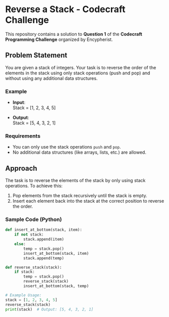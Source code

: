 # Reverse a Stack - Codecraft Challenge

This repository contains a solution to **Question 1** of the **Codecraft Programming Challenge** organized by Encypherist.

## Problem Statement

You are given a stack of integers. Your task is to reverse the order of the elements in the stack using only stack operations (push and pop) and without using any additional data structures.

### Example

- **Input**:  
  Stack = [1, 2, 3, 4, 5]
  
- **Output**:  
  Stack = [5, 4, 3, 2, 1]

### Requirements

- You can only use the stack operations `push` and `pop`.
- No additional data structures (like arrays, lists, etc.) are allowed.

## Approach

The task is to reverse the elements of the stack by only using stack operations. To achieve this:

1. Pop elements from the stack recursively until the stack is empty.
2. Insert each element back into the stack at the correct position to reverse the order.

### Sample Code (Python)

```python
def insert_at_bottom(stack, item):
    if not stack:
        stack.append(item)
    else:
        temp = stack.pop()
        insert_at_bottom(stack, item)
        stack.append(temp)

def reverse_stack(stack):
    if stack:
        temp = stack.pop()
        reverse_stack(stack)
        insert_at_bottom(stack, temp)

# Example Usage:
stack = [1, 2, 3, 4, 5]
reverse_stack(stack)
print(stack)  # Output: [5, 4, 3, 2, 1]
